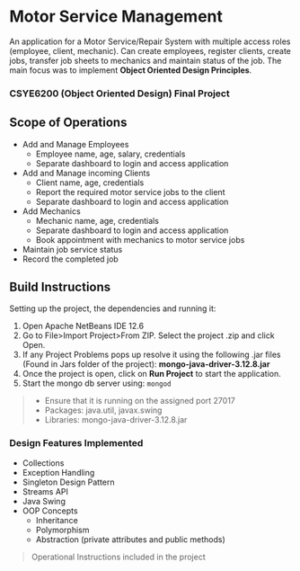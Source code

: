 # Motor Service Management 

An application for a Motor Service/Repair System with multiple access roles (employee, client, mechanic). Can create employees, register clients, create jobs, transfer job sheets to mechanics and maintain status of the job. The main focus was to implement **Object Oriented Design Principles**.

### CSYE6200 (Object Oriented Design) Final Project 

## Scope of Operations
* Add and Manage Employees 
    * Employee name, age, salary, credentials
    * Separate dashboard to login and access application 
* Add and Manage incoming Clients
    * Client name, age, credentials
    * Report the required motor service jobs to the client
    * Separate dashboard to login and access application 
* Add Mechanics
    * Mechanic name, age, credentials
    * Separate dashboard to login and access application 
    * Book appointment with mechanics to motor service jobs
* Maintain job service status 
* Record the completed job

## Build Instructions
Setting up the project, the dependencies and running it:

1. Open Apache NetBeans IDE 12.6
2. Go to File>Import Project>From ZIP. Select the project .zip and click Open. 
3. If any Project Problems pops up resolve it using the following .jar files (Found in Jars 
folder of the project): **mongo-java-driver-3.12.8.jar**
4. Once the project is open, click on **Run Project** to start the application.
5. Start the mongo db server using: `mongod`
> * Ensure that it is running on the assigned port 27017
> * Packages: java.util, javax.swing
> * Libraries: mongo-java-driver-3.12.8.jar

### Design Features Implemented
*  Collections 
*  Exception Handling
*  Singleton Design Pattern
*  Streams API
*  Java Swing
*  OOP Concepts
    *  Inheritance
    *  Polymorphism 
    *  Abstraction (private attributes and public methods)

> Operational Instructions included in the project


